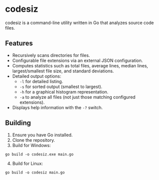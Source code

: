 # codesiz

codesiz is a command-line utility written in Go that analyzes source code files.

## Features
- Recursively scans directories for files.
- Configurable file extensions via an external JSON configuration.
- Computes statistics such as total files, average lines, median lines, largest/smallest file size, and standard deviations.
- Detailed output options:
  - `-l` for detailed listing.
  - `-s` for sorted output (smallest to largest).
  - `-h` for a graphical histogram representation.
  - `-a` to analyze all files (not just those matching configured extensions).
- Displays help information with the `-?` switch.

## Building

1. Ensure you have Go installed.
2. Clone the repository.
3. Build for Windows:
```
go build -o codesiz.exe main.go
```
4. Build for Linux:
```
go build -o codesiz main.go
```


